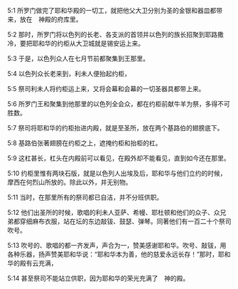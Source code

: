 <a id="1"></a>5:1  所罗门做完了耶和华殿的一切工，就把他父大卫分别为圣的金银和器皿都带来，放在　神殿的府库里。  

<a id="2"></a>5:2  那时，所罗门将以色列的长老、各支派的首领并以色列的族长招聚到耶路撒冷，要把耶和华的约柜从大卫城就是锡安运上来。  

<a id="3"></a>5:3  于是，以色列众人在七月节前都聚集到王那里。  

<a id="4"></a>5:4  以色列众长老来到，利未人便抬起约柜，  

<a id="5"></a>5:5  祭司利未人将约柜运上来，又将会幕和会幕的一切圣器具都带上来。  

<a id="6"></a>5:6  所罗门王和聚集到他那里的以色列全会众，都在约柜前献牛羊为祭，多得不可胜数。  

<a id="7"></a>5:7  祭司将耶和华的约柜抬进内殿，就是至圣所，放在两个基路伯的翅膀底下。  

<a id="8"></a>5:8  基路伯张著翅膀在约柜之上，遮掩约柜和抬柜的杠。  

<a id="9"></a>5:9  这杠甚长，杠头在内殿前可以看见，在殿外却不能看见，直到如今还在那里。  

<a id="10"></a>5:10  约柜里惟有两块石版，就是以色列人出埃及后，耶和华与他们立约的时候，摩西在何烈山所放的。除此以外，并无别物。  

<a id="11"></a>5:11  当时，在那里所有的祭司都已自洁，并不分班供职。  

<a id="12"></a>5:12  他们出圣所的时候，歌唱的利未人亚萨、希幔、耶杜顿和他们的众子、众兄弟都穿细麻布衣服，站在坛的东边敲钹、鼓瑟、弹琴。同著他们有一百二十个祭司吹号。  

<a id="13"></a>5:13  吹号的、歌唱的都一齐发声，声合为一，赞美感谢耶和华。吹号、敲钹，用各种乐器，扬声赞美耶和华说：“耶和华本为善，他的慈爱永远长存！”那时，耶和华的殿有云充满，  

<a id="14"></a>5:14  甚至祭司不能站立供职，因为耶和华的荣光充满了　神的殿。  
